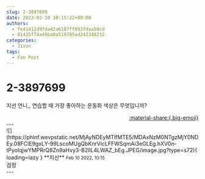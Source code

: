 ```yaml
---
slug: 2-3897699
date: 2022-02-10 10:15:22+09:00
authors:
  - fe41412d9fda42a6187ff093fdaa50cd
  - 01435f74a49ba8a519705ad242348232
categories:
  - Jisun
tags:
  - Fan Post
---
```


# 2-3897699

<div class="post-container" markdown="1">
<div class="content-container md-sidebar__scrollwrap" markdown="1">

지선 언니,, 연습할 때 가장 좋아하는 운동화 색상은 무엇입니까?

</div>
</div>

<div style="text-align: right;" markdown="1">
<a href="https://weverse.io/fromis9/fanpost/2-3897699" style="text-align: right;">:material-share:{.big-emoji}</a>
</div>
---

<div class="comments-container md-sidebar__scrollwrap" markdown="1">
<div class="comment" markdown="1">
<div class='id-container' markdown="1">
![](https://phinf.wevpstatic.net/MjAyNDEyMTlfMTE5/MDAxNzM0NTgzMjY0NDEy.08FClE9gxLY-99LscoMUgQbKnrVicLFFWSqmAi3eGLEg.hXV0n-tPyoIqjwYMPRrQ8Zn9aHvy3-B2llL4LWAZ_bEg.JPEG/image.jpg?type=s72){ loading=lazy }
**<span class="artist">지선</span>** <small>Feb 10 2022, 10:15</small><br>
</div>
<div class='comment-body' markdown="1">
검정
</div>
</div>
</div>
---

